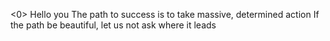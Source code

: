 <0>
Hello you
The path to success is to take massive, determined action
If the path be beautiful, let us not ask where it leads
